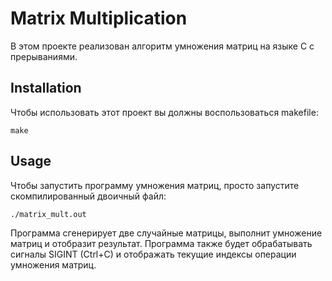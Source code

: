 

# Matrix Multiplication

В этом проекте реализован алгоритм умножения матриц на языке C c прерываниями.

## Installation

Чтобы использовать этот проект вы должны воспользоваться makefile:

```
make
```

## Usage

Чтобы запустить программу умножения матриц, просто запустите скомпилированный двоичный файл:

```
./matrix_mult.out
```

Программа сгенерирует две случайные матрицы, выполнит умножение матриц и отобразит результат. Программа также будет обрабатывать сигналы SIGINT (Ctrl+C) и отображать текущие индексы операции умножения матриц.

